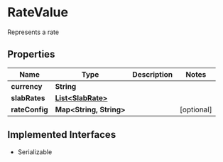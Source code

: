 

# RateValue

Represents a rate

## Properties

| Name | Type | Description | Notes |
|------------ | ------------- | ------------- | -------------|
|**currency** | **String** |  |  |
|**slabRates** | [**List&lt;SlabRate&gt;**](SlabRate.md) |  |  |
|**rateConfig** | **Map&lt;String, String&gt;** |  |  [optional] |


## Implemented Interfaces

* Serializable


